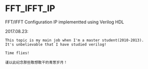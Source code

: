 # FFT_IFFT_IP
FFT/IFFT Configuration IP implementted using Verilog HDL

2017.08.23:

    This topic is my main job when I'm a master student(2010-2013).
    It's unbelievable that I have studied verilog!

    Time flies!

    谨以此纪念那些敢想敢干的青葱岁月！
